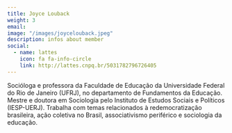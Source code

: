 ```yaml
---
title: Joyce Louback
weight: 3
email:
image: "/images/joycelouback.jpeg"
description: infos about member
social:
  - name: lattes
    icon: fa fa-info-circle
    link: http://lattes.cnpq.br/5031782796726405
---
```


Socióloga e professora da Faculdade de Educação da Universidade Federal do Rio de Janeiro (UFRJ), no departamento de Fundamentos da Educação. Mestre e doutora em Sociologia pelo Instituto de Estudos Sociais e Políticos (IESP-UERJ). Trabalha com temas relacionados à redemocratização brasileira, ação coletiva no Brasil, associativismo periférico e sociologia da educação.
